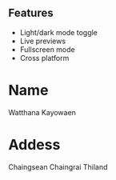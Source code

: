 
## Features

- Light/dark mode toggle
- Live previews
- Fullscreen mode
- Cross platform


# Name
Watthana Kayowaen

# Addess
Chaingsean Chaingrai Thiland

